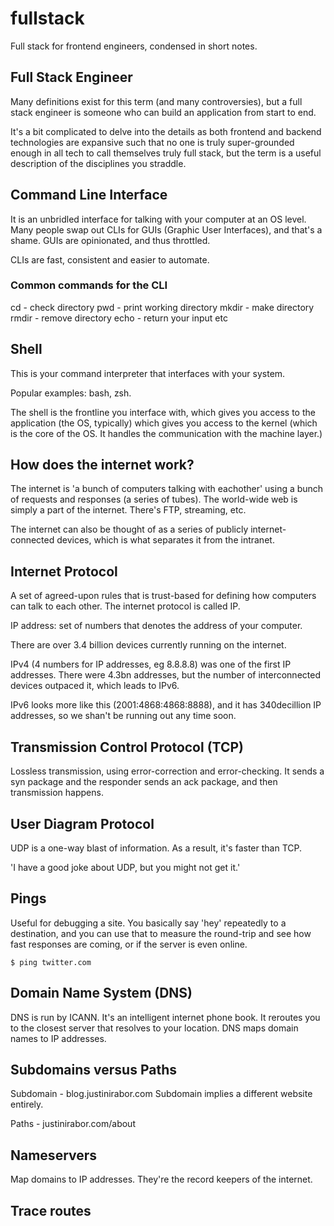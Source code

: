 # fullstack
Full stack for frontend engineers, condensed in short notes. 

## Full Stack Engineer
Many definitions exist for this term (and many controversies), but a full stack engineer is someone who can build an application from start to end. 

It's a bit complicated to delve into the details as both frontend and backend technologies are expansive such that no one is truly super-grounded enough in all tech to call themselves truly full stack, but the term is a useful description of the disciplines you straddle. 

## Command Line Interface
It is an unbridled interface for talking with your computer at an OS level. Many people swap out CLIs for GUIs (Graphic User Interfaces), and that's a shame. GUIs are opinionated, and thus throttled. 

CLIs are fast, consistent and easier to automate. 

### Common commands for the CLI
cd - check directory
pwd - print working directory
mkdir - make directory
rmdir - remove directory
echo - return your input
etc

## Shell 
This is your command interpreter that interfaces with your system. 

Popular examples: bash, zsh. 

The shell is the frontline you interface with, which gives you access to the application (the OS, typically) which gives you access to the kernel (which is the core of the OS. It handles the communication with the machine layer.)

## How does the internet work?
The internet is 'a bunch of computers talking with eachother' using a bunch of requests and responses (a series of tubes). The world-wide web is simply a part of the internet. There's FTP, streaming, etc. 

The internet can also be thought of as a series of publicly internet-connected devices, which is what separates it from the intranet. 

## Internet Protocol
A set of agreed-upon rules that is trust-based for defining how computers can talk to each other. The internet protocol is called IP. 

IP address: set of numbers that denotes the address of your computer. 

There are over 3.4 billion devices currently running on the internet. 

IPv4 (4 numbers for IP addresses, eg 8.8.8.8) was one of the first IP addresses. There were 4.3bn addresses, but the number of interconnected devices outpaced it, which leads to IPv6.

IPv6 looks more like this (2001:4868:4868:8888), and it has 340decillion IP addresses, so we shan't be running out any time soon.

## Transmission Control Protocol (TCP)
Lossless transmission, using error-correction and error-checking. It sends a syn package and the responder sends an ack package, and then transmission happens. 

## User Diagram Protocol
UDP is a one-way blast of information. As a result, it's faster than TCP. 

'I have a good joke about UDP, but you might not get it.' 

## Pings
Useful for debugging a site. You basically say 'hey' repeatedly to a destination, and you can use that to measure the round-trip and see how fast responses are coming, or if the server is even online.

`$ ping twitter.com`

## Domain Name System (DNS)
DNS is run by ICANN. It's an intelligent internet phone book. It reroutes you to the closest server that resolves to your location. DNS maps domain names to IP addresses. 

## Subdomains versus Paths
Subdomain - blog.justinirabor.com
Subdomain implies a different website entirely. 

Paths - justinirabor.com/about


## Nameservers
Map domains to IP addresses. They're the record keepers of the internet. 

## Trace routes
